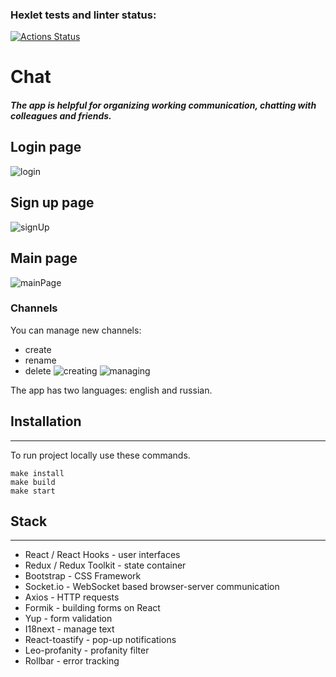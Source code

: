 ### Hexlet tests and linter status:
[![Actions Status](https://github.com/yonamin/frontend-project-12/actions/workflows/hexlet-check.yml/badge.svg)](https://github.com/yonamin/frontend-project-12/actions)

# Chat

#### _The app is helpful for organizing working communication, chatting with colleagues and friends._

## Login page
![login](https://github.com/yonamin/Chat/assets/92670071/b53e78fd-cb0c-4aef-96a4-cae09ca25c7f)

## Sign up page
![signUp](https://github.com/yonamin/Chat/assets/92670071/5164d746-5779-49db-a28a-ea276650e13a)

## Main page
![mainPage](https://github.com/yonamin/Chat/assets/92670071/8c315595-3e6e-4840-b539-71fc48224cd0)
### Channels
You can manage new channels:
- create
- rename
- delete
![creating](https://github.com/yonamin/Chat/assets/92670071/754ee699-5a80-44b3-873e-3995494869d6)
![managing](https://github.com/yonamin/Chat/assets/92670071/3c64c6c0-c8ca-491a-b208-31cd01544146)


The app has two languages: english and russian.

## Installation
-----
To run project locally use these commands.
```
make install
make build
make start
```

## Stack
------
- React / React Hooks - user interfaces
- Redux / Redux Toolkit - state container
- Bootstrap - CSS Framework
- Socket.io - WebSocket based browser-server communication
- Axios - HTTP requests
- Formik - building forms on React
- Yup - form validation
- I18next - manage text
- React-toastify - pop-up notifications
- Leo-profanity - profanity filter
- Rollbar - error tracking
